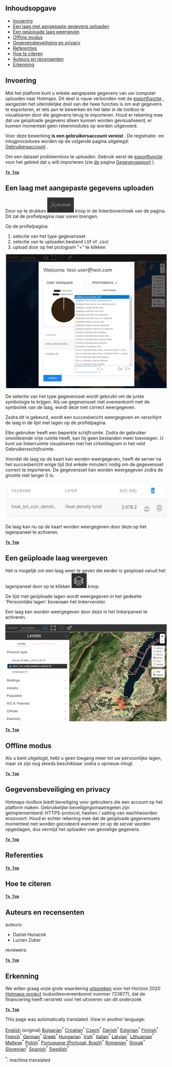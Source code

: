 <h2> Inhoudsopgave </h2><ul><li> <a href="#Introduction">Invoering</a> </li><li> <a href="#How-to-upload-a-layer-with-custom-data">Een laag met aangepaste gegevens uploaden</a> </li><li> <a href="#How-to-display-an-uploaded-layer">Een geüploade laag weergeven</a> </li><li> <a href="#Offline-mode">Offline modus</a> </li><li> <a href="#Data-security-and-privacy">Gegevensbeveiliging en privacy</a> </li><li> <a href="#References">Referenties</a> </li><li> <a href="#How-to-cite">Hoe te citeren</a> </li><li> <a href="#Authors-and-reviewers">Auteurs en recensenten</a> </li><li> <a href="#Acknowledgement">Erkenning</a> </li></ul><h2> Invoering </h2><p> Met het platform kunt u enkele aangepaste gegevens van uw computer uploaden naar Hotmaps. Dit deel is nauw verbonden met de <a href="Data-export-functionalities">exportfunctie</a> , aangezien het uiteindelijke doel van die twee functies is om wat gegevens te exporteren, er iets aan te bewerken en het later in de toolbox te visualiseren door die gegevens terug te importeren. Houd er rekening mee dat uw geüploade gegevens alleen kunnen worden gevisualiseerd, er kunnen momenteel geen rekenmodules op worden uitgevoerd. </p><p> Voor deze bewerking <strong>is een gebruikersaccount vereist</strong> . De registratie- en inlogprocedures worden op de volgende pagina uitgelegd: <a href="Introduction-to-user-interface#Connect">Gebruikersaccount</a> . </p><p> Om een dataset probleemloos te uploaden. Gebruik eerst de <a href="Data-export-functionalities">exportfunctie</a> voor het gebied dat u wilt importeren (zie <a href="Data-export-functionalities">de</a> pagina <a href="Data-export-functionalities">Gegevensexport</a> ). </p><p><ins> <code><strong><a href="#table-of-contents">To Top</a></strong></code> </ins> </p><h2> Een laag met aangepaste gegevens uploaden </h2><p> Door op te drukken <img alt="accountknop" src="images/account-btn.png"/> knop in de linkerbovenhoek van de pagina. Dit zal de profielpagina naar voren brengen. </p><p> Op de profielpagina: </p><ol><li> selectie van het type gegevensset </li><li> selectie van te uploaden bestand (.tif of .csv) </li><li> upload door op het pictogram &quot;+&quot; te klikken </li></ol><p><img alt="profielpagina uploaden" src="images/profile-upload.png"/></p><p> De selectie van het type gegevensset wordt gebruikt om de juiste symbologie te krijgen. Als uw gegevensset niet overeenkomt met de symboliek van de laag, wordt deze niet correct weergegeven. </p><p> Zodra dit is gebeurd, wordt een succesbericht weergegeven en verschijnt de laag in de lijst met lagen op de profielpagina. </p><p> Elke gebruiker heeft een beperkte schijfruimte. Zodra de gebruiker onvoldoende vrije ruimte heeft, kan hij geen bestanden meer toevoegen. U kunt uw linkerruimte visualiseren met het cirkeldiagram in het veld Gebruikersschijfruimte. </p><p> Voordat de laag op de kaart kan worden weergegeven, heeft de server na het succesbericht enige tijd (tot enkele minuten) nodig om de gegevensset correct te importeren. De gegevensset kan worden weergegeven zodra de grootte niet langer 0 is. </p><p><img alt="Upload compleet" src="images/upload_complete.png"/></p><p> De laag kan nu op de kaart worden weergegeven door deze op het lagenpaneel te activeren. </p><p><ins> <code><strong><a href="#table-of-contents">To Top</a></strong></code> </ins> </p><h2> Een geüploade laag weergeven </h2><p> Het is mogelijk om een laag weer te geven die eerder is geüpload vanuit het lagenpaneel door op te klikken <img alt="lagen knop" src="images/layers-btn.png"/> knop. </p><p> De lijst met geüploade lagen wordt weergegeven in het gedeelte &#39;Persoonlijke lagen&#39; bovenaan het linkervenster. </p><p> Een laag kan worden weergegeven door deze in het linkerpaneel te activeren. </p><p><img alt="upload weergave laag" src="images/upload-layers.png"/></p><p><ins> <code><strong><a href="#table-of-contents">To Top</a></strong></code> </ins> </p><h2> Offline modus </h2><p> Als u bent uitgelogd, hebt u geen toegang meer tot uw persoonlijke lagen, maar ze zijn nog steeds beschikbaar zodra u opnieuw inlogt. </p><p><ins> <code><strong><a href="#table-of-contents">To Top</a></strong></code> </ins> </p><h2> Gegevensbeveiliging en privacy </h2><p> Hotmaps-toolbox biedt beveiliging voor gebruikers die een account op het platform maken. Gebruikelijke beveiligingsmaatregelen zijn geïmplementeerd: HTTPS-protocol, hashen / salting van wachtwoorden enzovoort. Houd er echter rekening mee dat de geüploade gegevenssets momenteel niet worden gecodeerd wanneer ze op de server worden opgeslagen, dus vermijd het uploaden van gevoelige gegevens. </p><p><ins> <code><strong><a href="#table-of-contents">To Top</a></strong></code> </ins> </p><h2> Referenties </h2><p><ins> <code><strong><a href="#table-of-contents">To Top</a></strong></code> </ins> </p><h2> Hoe te citeren </h2><p><ins> <code><strong><a href="#table-of-contents">To Top</a></strong></code> </ins> </p><h2> Auteurs en recensenten </h2><p> auteurs: </p><ul><li> Daniel Hunacek </li><li> Lucien Zuber </li></ul><p> reviewers: </p><p><ins> <code><strong><a href="#table-of-contents">To Top</a></strong></code> </ins> </p><h2> Erkenning </h2><p> We willen graag onze grote waardering <a href="https://www.hotmaps-project.eu">uitspreken</a> voor het Horizon 2020 <a href="https://www.hotmaps-project.eu">Hotmaps-project</a> (subsidieovereenkomst nummer 723677), dat de financiering heeft verstrekt voor het uitvoeren van dit onderzoek </p><p><ins> <code><strong><a href="#table-of-contents">To Top</a></strong></code> </ins> </p>

This page was automatically translated. View in another language:

[English](en-Data-upload-functionalities) (original) [Bulgarian](bg-Data-upload-functionalities)<sup>\*</sup> [Croatian](hr-Data-upload-functionalities)<sup>\*</sup> [Czech](cs-Data-upload-functionalities)<sup>\*</sup> [Danish](da-Data-upload-functionalities)<sup>\*</sup>  [Estonian](et-Data-upload-functionalities)<sup>\*</sup> [Finnish](fi-Data-upload-functionalities)<sup>\*</sup> [French](fr-Data-upload-functionalities)<sup>\*</sup> [German](de-Data-upload-functionalities)<sup>\*</sup> [Greek](el-Data-upload-functionalities)<sup>\*</sup> [Hungarian](hu-Data-upload-functionalities)<sup>\*</sup> [Irish](ga-Data-upload-functionalities)<sup>\*</sup> [Italian](it-Data-upload-functionalities)<sup>\*</sup> [Latvian](lv-Data-upload-functionalities)<sup>\*</sup> [Lithuanian](lt-Data-upload-functionalities)<sup>\*</sup> [Maltese](mt-Data-upload-functionalities)<sup>\*</sup> [Polish](pl-Data-upload-functionalities)<sup>\*</sup> [Portuguese (Portugal, Brazil)](pt-Data-upload-functionalities)<sup>\*</sup> [Romanian](ro-Data-upload-functionalities)<sup>\*</sup> [Slovak](sk-Data-upload-functionalities)<sup>\*</sup> [Slovenian](sl-Data-upload-functionalities)<sup>\*</sup> [Spanish](es-Data-upload-functionalities)<sup>\*</sup> [Swedish](sv-Data-upload-functionalities)<sup>\*</sup> 

<sup>\*</sup>: machine translated
